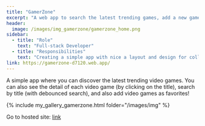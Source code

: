 ```yaml
---
title: "GamerZone"
excerpt: "A web app to search the latest trending games, add a new game and pick them as favorites!"
header:
  image: /images/img_gamerzone/gamerzone_home.png
sidebar:
  - title: "Role"
    text: "Full-stack Developer"
  - title: "Responsibilities"
    text: "Creating a simple app with nice a layout and design for collecting the latest info about video games."
link: https://gamerzone-d7120.web.app/
---
```


A simple app where you can discover the latest trending video games. You can also see the detail of each video game (by clicking on the title), search by title (with debounced search), and also add video games as favorites!


{% include my_gallery_gamerzone.html folder="/images/img" %}

Go to hosted site: [link](https://gamerzone-d7120.web.app/)
